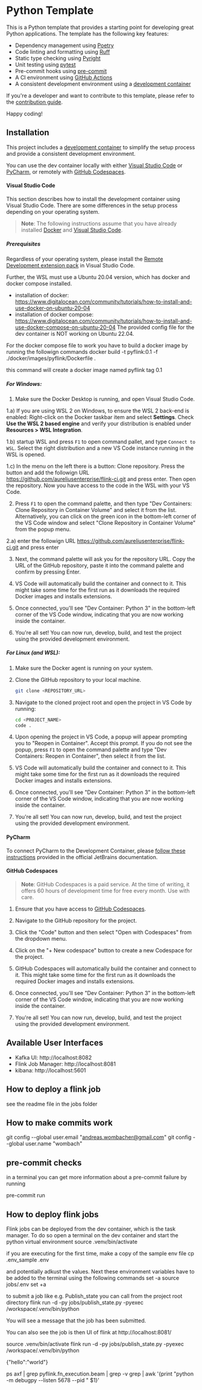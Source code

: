 # Python Template

This is a Python template that provides a starting point for developing great Python applications. The template has the following key features:

- Dependency management using [Poetry](https://python-poetry.org/)
- Code linting and formatting using [Ruff](https://github.com/astral-sh/ruff)
- Static type checking using [Pyright](https://github.com/microsoft/pyright)
- Unit testing using [pytest](https://docs.pytest.org)
- Pre-commit hooks using [pre-commit](https://pre-commit.com/)
- A CI environment using [GitHub Actions](https://docs.github.com/en/actions)
- A consistent development environment using a [development container](https://containers.dev)

If you're a developer and want to contribute to this template, please refer to the [contribution guide](./CONTRIBUTING.md).

Happy coding!

## Installation

This project includes a [development container](https://containers.dev/) to simplify the setup process and provide a consistent development environment.

You can use the dev container locally with either [Visual Studio Code](#visual-studio-code) or [PyCharm](#pycharm), or remotely with [GitHub Codespaces](#github-codespaces).

#### Visual Studio Code

This section describes how to install the development container using Visual Studio Code. There are some differences in the setup process depending on your operating system.

> **Note**: The following instructions assume that you have already installed [Docker](https://www.docker.com/) and [Visual Studio Code](https://code.visualstudio.com/).

##### Prerequisites

Regardless of your operating system, please install the [Remote Development extension pack](https://marketplace.visualstudio.com/items?itemName=ms-vscode-remote.vscode-remote-extensionpack) in Visual Studio Code.

Further, the WSL must use a Ubuntu 20.04 version, which has docker and docker compose installed.
- installation of docker: https://www.digitalocean.com/community/tutorials/how-to-install-and-use-docker-on-ubuntu-20-04
- installation of docker compose: https://www.digitalocean.com/community/tutorials/how-to-install-and-use-docker-compose-on-ubuntu-20-04
The provided config file for the dev container is NOT working on Ubuntu 22.04.

For the docker compose file to work you have to build a docker image by running the followign commands
docker build -t pyflink:0.1 -f ./docker/images/pyflink/Dockerfile .

this command will create a docker image named pyflink tag 0.1

##### For Windows:

1. Make sure the Docker Desktop is running, and open Visual Studio Code.

1.a) If you are using WSL 2 on Windows, to ensure the WSL 2 back-end is enabled: Right-click on the Docker taskbar item and select **Settings**. Check **Use the WSL 2 based engine** and verify your distribution is enabled under **Resources > WSL Integration**.

1.b) startup WSL and press `F1` to open command pallet, and type `Connect to WSL`. Select the right distribution and a new VS Code instance running in the WSL is opened.

1.c) In the menu on the left there is a button: Clone repository. Press the button and add the followign URL https://github.com/aureliusenterprise/flink-ci.git and press enter. Then open the repository. Now you have access to the code in the WSL with your VS Code.


2. Press `F1` to open the command palette, and then type "Dev Containers: Clone Repository in Container Volume" and select it from the list. Alternatively, you can click on the green icon in the bottom-left corner of the VS Code window and select "Clone Repository in Container Volume" from the popup menu.

2.a) enter the followign URL https://github.com/aureliusenterprise/flink-ci.git and press enter

3. Next, the command palette will ask you for the repository URL. Copy the URL of the GitHub repository, paste it into the command palette and confirm by pressing Enter.

4. VS Code will automatically build the container and connect to it. This might take some time for the first run as it downloads the required Docker images and installs extensions.

5. Once connected, you'll see "Dev Container: Python 3" in the bottom-left corner of the VS Code window, indicating that you are now working inside the container.

6. You're all set! You can now run, develop, build, and test the project using the provided development environment.

##### For Linux (and WSL):

1. Make sure the Docker agent is running on your system.

2. Clone the GitHub repository to your local machine.

    ```bash
    git clone <REPOSITORY_URL>
    ```

3. Navigate to the cloned project root and open the project in VS Code by running:

    ```bash
    cd <PROJECT_NAME>
    code .
    ```

4. Upon opening the project in VS Code, a popup will appear prompting you to "Reopen in Container". Accept this prompt. If you do not see the popup, press `F1` to open the command palette and type "Dev Containers: Reopen in Container", then select it from the list.

5. VS Code will automatically build the container and connect to it. This might take some time for the first run as it downloads the required Docker images and installs extensions.

6. Once connected, you'll see "Dev Container: Python 3" in the bottom-left corner of the VS Code window, indicating that you are now working inside the container.

7. You're all set! You can now run, develop, build, and test the project using the provided development environment.

#### PyCharm

To connect PyCharm to the Development Container, please [follow these instructions](https://www.jetbrains.com/help/pycharm/connect-to-devcontainer.html) provided in the official JetBrains documentation.

#### GitHub Codespaces

> **Note**: GitHub Codespaces is a paid service. At the time of writing, it offers 60 hours of development time for free every month. Use with care.

1. Ensure that you have access to [GitHub Codespaces](https://github.com/features/codespaces).

2. Navigate to the GitHub repository for the project.

3. Click the "Code" button and then select "Open with Codespaces" from the dropdown menu.

4. Click on the "+ New codespace" button to create a new Codespace for the project.

5. GitHub Codespaces will automatically build the container and connect to it. This might take some time for the first run as it downloads the required Docker images and installs extensions.

6. Once connected, you'll see "Dev Container: Python 3" in the bottom-left corner of the VS Code window, indicating that you are now working inside the container.

7. You're all set! You can now run, develop, build, and test the project using the provided development environment.

## Available User Interfaces
- Kafka UI: http://localhost:8082
- Flink Job Manager: http://localhost:8081
- kibana: http://localhost:5601

## How to deploy a flink job
see the readme file in the jobs folder

## How to make commits work
git config --global user.email "andreas.wombacher@gmail.com"
git config --global user.name "wombach"


## pre-commit checks

in a terminal you can get more information about a pre-commit failure by running

pre-commit run

## How to deploy flink jobs
Flink jobs can be deployed from the dev container, which is the task manager. To do so open
a terminal on the dev container and start the python virtual environment
source .venv/bin/activate

if you are executing for the first time, make a copy of the sample env file
cp .env_sample .env

and potentially adkust the values.
Next these environment variables have to be added to the terminal using the following commands
set -a
source jobs/.env
set +a

to submit a job like e.g. Publish_state you can call from the project root directory
flink run -d -py jobs/publish_state.py -pyexec /workspace/.venv/bin/python

You will see a message that the job has been submitted.

You can also see the job is then UI of flink at
http://localhost:8081/

source .venv/bin/activate
flink run -d -py jobs/publish_state.py -pyexec /workspace/.venv/bin/python

{"hello":"world"}

ps axf | grep pyflink.fn_execution.beam | grep -v grep | awk '{print "python -m debugpy --listen 5678 --pid " $1}'
